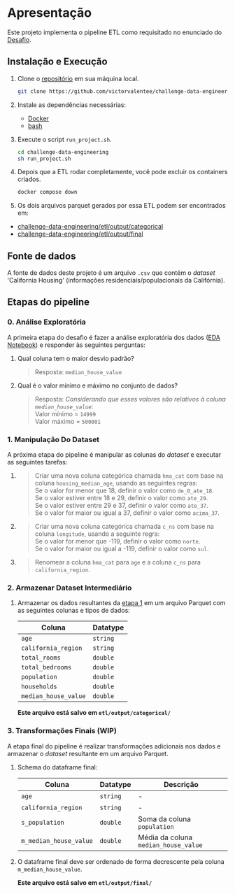 # Apresentação

Este projeto implementa o pipeline ETL como requisitado no enunciado do [Desafio](https://github.com/MaisTodos/challenge-data-engineering/blob/main/Desafio.md).

## Instalação e Execução

1. Clone o [repositório](https://github.com/victorvalentee/challenge-data-engineering) em sua máquina local.
    ```bash
    git clone https://github.com/victorvalentee/challenge-data-engineering.git
    ```
2. Instale as dependências necessárias:
    - [Docker](https://docs.docker.com/engine/install/)
    - [bash](https://www.gnu.org/software/bash/)

3. Execute o script `run_project.sh`.
    ```bash
    cd challenge-data-engineering
    sh run_project.sh
    ```

4. Depois que a ETL rodar completamente, você pode excluir os containers criados.
    ```bash
    docker compose down
    ```

5. Os dois arquivos parquet gerados por essa ETL podem ser encontrados em:
- [challenge-data-engineering/etl/output/categorical](TODO)
- [challenge-data-engineering/etl/output/final](TODO)


## Fonte de dados
A fonte de dados deste projeto é um arquivo `.csv` que contém o *dataset* 'California Housing' (informações residenciais/populacionais da Califórnia). 


## Etapas do pipeline

### 0. Análise Exploratória

A primeira etapa do desafio é fazer a análise exploratória dos dados ([EDA Notebook](etl/EDA_Notebook.ipynb)) e responder às seguintes perguntas:

1. Qual coluna tem o maior desvio padrão?
    > Resposta: `median_house_value`

2. Qual é o valor mínimo e máximo no conjunto de dados?
    > Resposta: *Considerando que esses valores são relativos à coluna `median_house_value`*:  
    Valor mínimo = `14999`  
    Valor máximo = `500001`


### 1. Manipulação Do Dataset

A próxima etapa do pipeline é manipular as colunas do *dataset* e executar as seguintes tarefas:

1. > Criar uma nova coluna categórica chamada `hma_cat` com base na coluna `housing_median_age`, usando as seguintes regras:  
Se o valor for menor que 18, definir o valor como `de_0_ate_18`.  
Se o valor estiver entre 18 e 29, definir o valor como `ate_29`.  
Se o valor estiver entre 29 e 37, definir o valor como `ate_37`.  
Se o valor for maior ou igual a 37, definir o valor como `acima_37`.

2. > Criar uma nova coluna categórica chamada `c_ns` com base na coluna `longitude`, usando a seguinte regra:  
Se o valor for menor que -119, definir o valor como `norte`.  
Se o valor for maior ou igual a -119, definir o valor como `sul`.  

3. > Renomear a coluna `hma_cat` para `age` e a coluna `c_ns` para `california_region`.

### 2. Armazenar Dataset Intermediário

1. Armazenar os dados resultantes da [etapa 1](#1-manipulação-do-dataset) em um arquivo Parquet com as seguintes colunas e tipos de dados:

    | Coluna              | Datatype    |
    | --------------------| ----------- |
    | `age`               | `string`    |
    | `california_region` | `string`    |
    | `total_rooms`       | `double`    |
    | `total_bedrooms`    | `double`    |
    | `population`        | `double`    |
    | `households`        | `double`    |
    | `median_house_value`| `double`    |

    **Este arquivo está salvo em `etl/output/categorical/`**


### 3. Transformações Finais (WIP)

A etapa final do pipeline é realizar transformações adicionais nos dados e armazenar o *dataset* resultante em um arquivo Parquet. 

1. Schema do dataframe final:

    | Coluna                | Datatype    | Descrição |
    | ----------------------| ----------- | --------- |
    | `age`                 | `string`    | - |
    | `california_region`   | `string`    | - |
    | `s_population`        | `double`    | Soma da coluna `population` |
    | `m_median_house_value`| `double`    | Média da coluna `median_house_value` |

2. O dataframe final deve ser ordenado de forma decrescente pela coluna `m_median_house_value`.

    **Este arquivo está salvo em `etl/output/final/`**